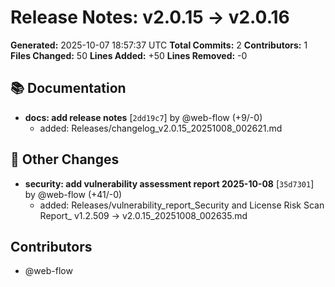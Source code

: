 # Release Notes: v2.0.15 → v2.0.16

**Generated:** 2025-10-07 18:57:37 UTC
**Total Commits:** 2
**Contributors:** 1
**Files Changed:** 50
**Lines Added:** +50
**Lines Removed:** -0

## 📚 Documentation

- **docs: add release notes** [`2dd19c7`] by @web-flow (+9/-0)
  - added: Releases/changelog_v2.0.15_20251008_002621.md

## 📝 Other Changes

- **security: add vulnerability assessment report 2025-10-08** [`35d7301`] by @web-flow (+41/-0)
  - added: Releases/vulnerability_report_Security and License Risk Scan Report_ v1.2.509 → v2.0.15_20251008_002635.md

## Contributors

- @web-flow

